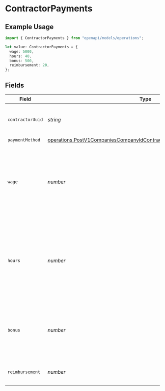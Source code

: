 # ContractorPayments

## Example Usage

```typescript
import { ContractorPayments } from "openapi/models/operations";

let value: ContractorPayments = {
  wage: 5000,
  hours: 40,
  bonus: 500,
  reimbursement: 20,
};
```

## Fields

| Field                                                                                                                                                              | Type                                                                                                                                                               | Required                                                                                                                                                           | Description                                                                                                                                                        | Example                                                                                                                                                            |
| ------------------------------------------------------------------------------------------------------------------------------------------------------------------ | ------------------------------------------------------------------------------------------------------------------------------------------------------------------ | ------------------------------------------------------------------------------------------------------------------------------------------------------------------ | ------------------------------------------------------------------------------------------------------------------------------------------------------------------ | ------------------------------------------------------------------------------------------------------------------------------------------------------------------ |
| `contractorUuid`                                                                                                                                                   | *string*                                                                                                                                                           | :heavy_minus_sign:                                                                                                                                                 | The contractor receiving the payment                                                                                                                               |                                                                                                                                                                    |
| `paymentMethod`                                                                                                                                                    | [operations.PostV1CompaniesCompanyIdContractorPaymentGroupsPaymentMethod](../../models/operations/postv1companiescompanyidcontractorpaymentgroupspaymentmethod.md) | :heavy_minus_sign:                                                                                                                                                 | N/A                                                                                                                                                                |                                                                                                                                                                    |
| `wage`                                                                                                                                                             | *number*                                                                                                                                                           | :heavy_minus_sign:                                                                                                                                                 | If the contractor is on a fixed wage, this is the fixed wage payment for the contractor, regardless of hours worked                                                | 5000                                                                                                                                                               |
| `hours`                                                                                                                                                            | *number*                                                                                                                                                           | :heavy_minus_sign:                                                                                                                                                 | If the contractor is on an hourly wage, this is the number of hours that the contractor worked for the payment                                                     | 40                                                                                                                                                                 |
| `bonus`                                                                                                                                                            | *number*                                                                                                                                                           | :heavy_minus_sign:                                                                                                                                                 | If the contractor is on an hourly wage, this is the bonus the contractor earned                                                                                    | 500                                                                                                                                                                |
| `reimbursement`                                                                                                                                                    | *number*                                                                                                                                                           | :heavy_minus_sign:                                                                                                                                                 | Reimbursed wages for the contractor                                                                                                                                | 20                                                                                                                                                                 |